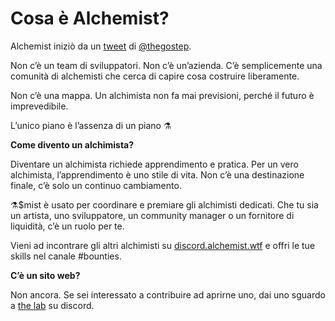 # Cosa è Alchemist?

Alchemist iniziò da un [tweet](https://twitter.com/thegostep/status/1358159173440184322?s=20) di [@thegostep](https://twitter.com/thegostep).

Non c’è un team di sviluppatori. Non c’è un’azienda. C’è semplicemente una comunità di alchemisti che cerca di capire cosa costruire liberamente.

Non c’è una mappa. Un alchimista non fa mai previsioni, perché il futuro è imprevedibile.

L’unico piano è l’assenza di un piano ⚗️

**Come divento un alchimista?**

Diventare un alchimista richiede apprendimento e pratica. Per un vero alchimista, l’apprendimento è uno stile di vita. Non c’è una destinazione finale, c’è solo un continuo cambiamento.

⚗️$mist è usato per coordinare e premiare gli alchimisti dedicati. Che tu sia un artista, uno sviluppatore, un community manager o un fornitore di liquidità, c’è un ruolo per te.

Vieni ad incontrare gli altri alchimisti su [discord.alchemist.wtf](https://discord.com/invite/qWQQMMKjKe) e offri le tue skills nel canale \#bounties.

**C’è un sito web?**

Non ancora. Se sei interessato a contribuire ad aprirne uno, dai uno sguardo a [the lab](https://discord.gg/UQB4MwG4c8) su discord.

